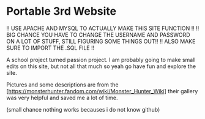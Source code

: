 # Portable 3rd Website


!! USE APACHE AND MYSQL TO ACTUALLY MAKE THIS SITE FUNCTION !!
!! BIG CHANCE YOU HAVE TO CHANGE THE USERNAME AND PASSWORD ON A LOT OF STUFF, STILL FIGURING SOME THINGS OUT!!
!! ALSO MAKE SURE TO IMPORT THE .SQL FILE !!

A school project turned passion project.
I am probably going to make small edits on this site, but not all that much so yeah go have fun and explore the site.

Pictures and some descriptions are from the [https://monsterhunter.fandom.com/wiki/Monster_Hunter_Wiki] their gallery was very helpful and saved me a lot of time.

(small chance nothing works becauses i do not know github)


